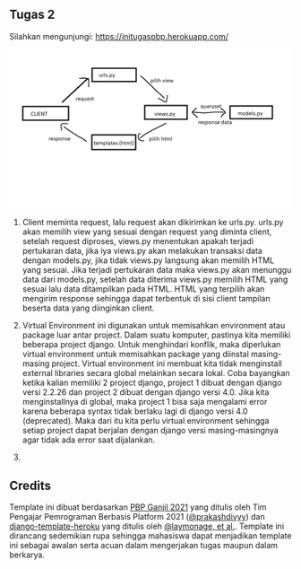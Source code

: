 

## Tugas 2

Silahkan mengunjungi: https://initugaspbp.herokuapp.com/

![alt text](https://github.com/jasonirvine76/django-pbp-tugas/blob/main/images/workflows.png)
1. Client meminta request, lalu request akan dikirimkan ke urls.py. urls.py akan memilih view yang sesuai dengan request yang diminta client, setelah request diproses, views.py menentukan apakah terjadi pertukaran data, jika iya views.py akan melakukan transaksi data dengan models.py, jika tidak views.py langsung akan memilih HTML yang sesuai. Jika terjadi pertukaran data maka views.py akan menunggu data dari models.py, setelah data diterima views.py memilih HTML yang sesuai lalu data ditampilkan pada HTML. HTML yang terpilih akan mengirim response sehingga dapat terbentuk di sisi client tampilan beserta data yang diinginkan client.

2. Virtual Environment ini digunakan untuk memisahkan environment atau package luar antar project. Dalam suatu komputer, pastinya kita memiliki beberapa project django. Untuk menghindari konflik, maka diperlukan virtual environment untuk memisahkan package yang diinstal masing-masing project. Virtual environment ini membuat kita tidak menginstall external libraries secara global melainkan secara lokal. Coba bayangkan ketika kalian memiliki 2 project django, project 1 dibuat dengan django versi 2.2.26 dan project 2 dibuat dengan django versi 4.0. Jika kita menginstallnya di global, maka project 1 bisa saja mengalami error karena beberapa syntax tidak berlaku lagi di django versi 4.0 (deprecated). Maka dari itu kita perlu virtual environment sehingga setiap project dapat berjalan dengan django versi masing-masingnya agar tidak ada error saat dijalankan.

3. 



## Credits

Template ini dibuat berdasarkan [PBP Ganjil 2021](https://gitlab.com/PBP-2021/pbp-lab) yang ditulis oleh Tim Pengajar Pemrograman Berbasis Platform 2021 ([@prakashdivyy](https://gitlab.com/prakashdivyy)) dan [django-template-heroku](https://github.com/laymonage/django-template-heroku) yang ditulis oleh [@laymonage, et al.](https://github.com/laymonage). Template ini dirancang sedemikian rupa sehingga mahasiswa dapat menjadikan template ini sebagai awalan serta acuan dalam mengerjakan tugas maupun dalam berkarya.
